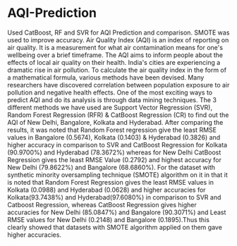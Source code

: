 # AQI-Prediction
Used CatBoost, RF and SVR for AQI Prediction and comparison. SMOTE was used to improve accuracy.
Air Quality Index (AQI) is an index of reporting on air quality. It is a measurement for what air contamination means for one's wellbeing over a brief timeframe. The AQI aims to inform people about the effects of local air quality on their health. India's cities are experiencing a dramatic rise in air pollution. To calculate the air quality index in the form of a mathematical formula, various methods have been devised. Many researchers have discovered correlation between population exposure to air pollution and negative health effects. One of the most exciting ways to predict AQI and do its analysis is through data mining techniques. The 3 different methods we have used are Support Vector Regression (SVR), Random Forest Regression (RFR) & CatBoost Regression (CR) to find out the AQI of New Delhi, Bangalore, Kolkata and Hyderabad. After comparing the results, it was noted that Random Forest regression give the least RMSE values in Bangalore (0.5674), Kolkata (0.1403) & Hyderabad (0.3826) and higher accuracy in comparison to SVR and CatBoost Regression for Kolkata (90.9700%) and Hyderabad (78.3672%) whereas for New Delhi CatBoost Regression gives the least RMSE Value (0.2792) and highest accuracy for New Delhi (79.8622%) and Bangalore (68.6860%). For the dataset with synthetic minority oversampling technique (SMOTE) algorithm on it in that it is noted that  Random Forest Regression gives the least RMSE values in Kolkata (0.0988) and Hyderabad (0.0628) and higher accuracies for Kolkata(93.7438%) and Hyderabad(97.6080%) in comparison to SVR and Catboost Regression, whereas CatBoost Regression gives higher accuracies for New Delhi (85.0847%) and Bangalore (90.3071%) and Least RMSE values for New Delhi (0.2148) and Bangalore (0.1895).Thus this clearly showed that datasets with SMOTE algorithm applied on them gave higher accuracies.
